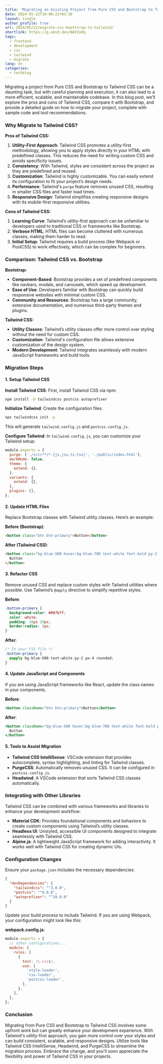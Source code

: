 ```yaml
---
title: 'Migrating an Existing Project from Pure CSS and Bootstrap to Tailwind CSS: A Comprehensive Guide'
date: 2024-05-22T16:00:22+03:30
layout: single
author_profile: true
url: 2024/05/22/migrate-css-bootstrap-to-tailwind/
shortlink: https://g.omid.dev/NAYZx0q
tags:
  - frontend
  - development
  - css
  - tailwind
  - migrate
lang: en
categories: 
  - techblog
---
```

Migrating a project from Pure CSS and Bootstrap to Tailwind CSS can be a daunting task, but with careful planning and execution, it can also lead to a more efficient, scalable, and maintainable codebase. In this blog post, we’ll explore the pros and cons of Tailwind CSS, compare it with Bootstrap, and provide a detailed guide on how to migrate your project, complete with sample code and tool recommendations.

### Why Migrate to Tailwind CSS?

**Pros of Tailwind CSS:**

1. **Utility-First Approach**: Tailwind CSS promotes a utility-first methodology, allowing you to apply styles directly in your HTML with predefined classes. This reduces the need for writing custom CSS and avoids specificity issues.
2. **Consistency**: With Tailwind, styles are consistent across the project as they are predefined and reused.
3. **Customization**: Tailwind is highly customizable. You can easily extend its configuration to fit your project’s design needs.
4. **Performance**: Tailwind's `purge` feature removes unused CSS, resulting in smaller CSS files and faster load times.
5. **Responsive Design**: Tailwind simplifies creating responsive designs with its mobile-first responsive utilities.

**Cons of Tailwind CSS:**

1. **Learning Curve**: Tailwind’s utility-first approach can be unfamiliar to developers used to traditional CSS or frameworks like Bootstrap.
2. **Verbose HTML**: HTML files can become cluttered with numerous classes, making them harder to read.
3. **Initial Setup**: Tailwind requires a build process (like Webpack or PostCSS) to work effectively, which can be complex for beginners.

### Comparison: Tailwind CSS vs. Bootstrap

**Bootstrap:**

- **Component-Based**: Bootstrap provides a set of predefined components like navbars, modals, and carousels, which speed up development.
- **Ease of Use**: Developers familiar with Bootstrap can quickly build responsive websites with minimal custom CSS.
- **Community and Resources**: Bootstrap has a large community, extensive documentation, and numerous third-party themes and plugins.

**Tailwind CSS:**

- **Utility Classes**: Tailwind’s utility classes offer more control over styling without the need for custom CSS.
- **Customization**: Tailwind's configuration file allows extensive customization of the design system.
- **Modern Development**: Tailwind integrates seamlessly with modern JavaScript frameworks and build tools.

### Migration Steps

#### 1. Setup Tailwind CSS

**Install Tailwind CSS**:
First, install Tailwind CSS via npm:

```bash
npm install -D tailwindcss postcss autoprefixer
```

**Initialize Tailwind**:
Create the configuration files:

```bash
npx tailwindcss init -p
```

This will generate `tailwind.config.js` and `postcss.config.js`.

**Configure Tailwind**:
In `tailwind.config.js`, you can customize your Tailwind setup:

```javascript
module.exports = {
  purge: ['./src/**/*.{js,jsx,ts,tsx}', './public/index.html'],
  darkMode: false,
  theme: {
    extend: {},
  },
  variants: {
    extend: {},
  },
  plugins: [],
};
```

#### 2. Update HTML Files

Replace Bootstrap classes with Tailwind utility classes. Here’s an example:

**Before (Bootstrap)**:

```html
<button class="btn btn-primary">Button</button>
```

**After (Tailwind CSS)**:

```html
<button class="bg-blue-500 hover:bg-blue-700 text-white font-bold py-2 px-4 rounded">
  Button
</button>
```

#### 3. Refactor CSS

Remove unused CSS and replace custom styles with Tailwind utilities where possible. Use Tailwind’s `@apply` directive to simplify repetitive styles.

**Before**:

```css
.button-primary {
  background-color: #007bff;
  color: white;
  padding: 10px 20px;
  border-radius: 5px;
}
```

**After**:

```css
/* In your CSS file */
.button-primary {
  @apply bg-blue-500 text-white py-2 px-4 rounded;
}
```

#### 4. Update JavaScript and Components

If you are using JavaScript frameworks like React, update the class names in your components.

**Before**:

```jsx
<button className="btn btn-primary">Button</button>
```

**After**:

```jsx
<button className="bg-blue-500 hover:bg-blue-700 text-white font-bold py-2 px-4 rounded">
  Button
</button>
```

#### 5. Tools to Assist Migration

- **Tailwind CSS IntelliSense**: VSCode extension that provides autocomplete, syntax highlighting, and linting for Tailwind classes.
- **PurgeCSS**: Automatically removes unused CSS. It can be configured in `postcss.config.js`.
- **Headwind**: A VSCode extension that sorts Tailwind CSS classes automatically.

### Integrating with Other Libraries

Tailwind CSS can be combined with various frameworks and libraries to enhance your development workflow:

- **Material CDK**: Provides foundational components and behaviors to create custom components using Tailwind’s utility classes.
- **Headless UI**: Unstyled, accessible UI components designed to integrate seamlessly with Tailwind CSS.
- **Alpine.js**: A lightweight JavaScript framework for adding interactivity. It works well with Tailwind CSS for creating dynamic UIs.

### Configuration Changes

Ensure your `package.json` includes the necessary dependencies:

```json
{
  "devDependencies": {
    "tailwindcss": "^3.0.0",
    "postcss": "^8.0.0",
    "autoprefixer": "^10.0.0"
  }
}
```

Update your build process to include Tailwind. If you are using Webpack, your configuration might look like this:

**webpack.config.js**:

```javascript
module.exports = {
  // other configurations...
  module: {
    rules: [
      {
        test: /\.css$/,
        use: [
          'style-loader',
          'css-loader',
          'postcss-loader',
        ],
      },
    ],
  },
};
```

### Conclusion

Migrating from Pure CSS and Bootstrap to Tailwind CSS involves some upfront work but can greatly enhance your development experience. With Tailwind's utility-first approach, you gain more control over your styles and can build consistent, scalable, and responsive designs. Utilize tools like Tailwind CSS IntelliSense, Headwind, and PurgeCSS to streamline the migration process. Embrace the change, and you'll soon appreciate the flexibility and power of Tailwind CSS in your projects.
